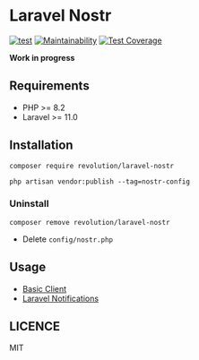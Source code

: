 Laravel Nostr
====
[![test](https://github.com/kawax/laravel-nostr/actions/workflows/test.yml/badge.svg)](https://github.com/kawax/laravel-nostr/actions/workflows/test.yml)
[![Maintainability](https://api.codeclimate.com/v1/badges/02a199563014d2dd8aca/maintainability)](https://codeclimate.com/github/kawax/laravel-nostr/maintainability)
[![Test Coverage](https://api.codeclimate.com/v1/badges/02a199563014d2dd8aca/test_coverage)](https://codeclimate.com/github/kawax/laravel-nostr/test_coverage)

**Work in progress**

## Requirements
- PHP >= 8.2
- Laravel >= 11.0

## Installation

```shell
composer require revolution/laravel-nostr

php artisan vendor:publish --tag=nostr-config
```

### Uninstall
```shell
composer remove revolution/laravel-nostr
```

- Delete `config/nostr.php`

## Usage
- [Basic Client](./docs/basic-client.md)
- [Laravel Notifications](./docs/notification.md)

## LICENCE
MIT
